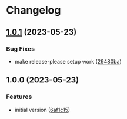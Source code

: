 # Changelog

## [1.0.1](https://github.com/voxpelli/validate-conventional-commit/compare/v1.0.0...v1.0.1) (2023-05-23)


### Bug Fixes

* make release-please setup work ([29480ba](https://github.com/voxpelli/validate-conventional-commit/commit/29480ba7fda5859dc0840b9cb5968a410177ea78))

## 1.0.0 (2023-05-23)


### Features

* initial version ([6af1c15](https://github.com/voxpelli/validate-conventional-commit/commit/6af1c15ffaeb86a8d8a0cb01d32331bc902bb166))
